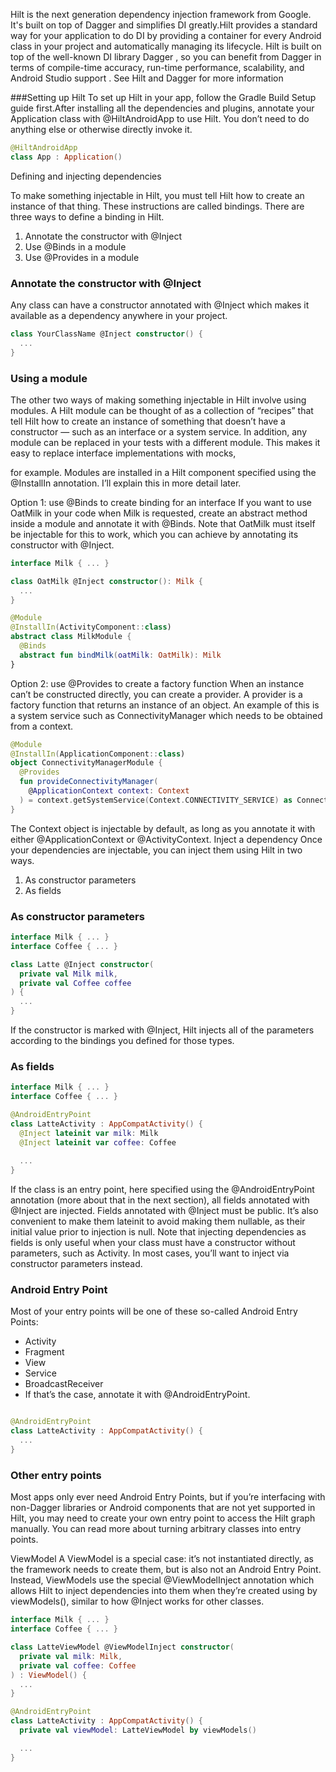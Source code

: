 Hilt is the next generation dependency injection framework from Google. It's built on top of Dagger and simplifies DI greatly.Hilt provides a standard way
for your application to do DI by providing a container for every Android class in your project and automatically managing its lifecycle. Hilt is built on top 
of the well-known DI library Dagger , so you can benefit from Dagger in terms of compile-time accuracy, run-time performance, scalability, and Android Studio support . See Hilt and Dagger for more information


###Setting up Hilt
To set up Hilt in your app, follow the Gradle Build Setup guide first.After installing all the dependencies and plugins, 
annotate your Application class with @HiltAndroidApp to use Hilt. You don’t need to do anything else or otherwise directly invoke it.

``` Kotlin
@HiltAndroidApp
class App : Application()
```

Defining and injecting dependencies


To make something injectable in Hilt, you must tell Hilt how to create an instance of that thing. These instructions are called bindings.
There are three ways to define a binding in Hilt.
 1. Annotate the constructor with @Inject
 2. Use @Binds in a module
 3. Use @Provides in a module


### Annotate the constructor with @Inject
Any class can have a constructor annotated with @Inject which makes it available as a dependency anywhere in your project.

``` Kotlin
class YourClassName @Inject constructor() {
  ...
}
``` 


### Using a module
The other two ways of making something injectable in Hilt involve using modules.
A Hilt module can be thought of as a collection of “recipes” that tell Hilt how to create an instance of something that doesn’t have a constructor — such as an interface or a system service.
In addition, any module can be replaced in your tests with a different module. This makes it easy to replace interface implementations with mocks, 

for example.
Modules are installed in a Hilt component specified using the @InstallIn annotation. I’ll explain this in more detail later.

Option 1: use @Binds to create binding for an interface
If you want to use OatMilk in your code when Milk is requested, create an abstract method inside a module and annotate it with @Binds. Note that OatMilk must itself be injectable for this to work, 
which you can achieve by annotating its constructor with @Inject.

``` Kotlin 
interface Milk { ... }

class OatMilk @Inject constructor(): Milk {
  ...
}

@Module
@InstallIn(ActivityComponent::class)
abstract class MilkModule {
  @Binds
  abstract fun bindMilk(oatMilk: OatMilk): Milk
}
```


Option 2: use @Provides to create a factory function
When an instance can’t be constructed directly, you can create a provider. A provider is a factory function that returns an instance of an object.
An example of this is a system service such as ConnectivityManager which needs to be obtained from a context.

```Kotlin
@Module
@InstallIn(ApplicationComponent::class)
object ConnectivityManagerModule {
  @Provides
  fun provideConnectivityManager(
    @ApplicationContext context: Context
  ) = context.getSystemService(Context.CONNECTIVITY_SERVICE) as ConnectivityManager
}
```

The Context object is injectable by default, as long as you annotate it with either @ApplicationContext or @ActivityContext.
Inject a dependency
Once your dependencies are injectable, you can inject them using Hilt in two ways.
 1. As constructor parameters
 2. As fields


### As constructor parameters

``` Kotlin 
interface Milk { ... }
interface Coffee { ... }

class Latte @Inject constructor(
  private val Milk milk,
  private val Coffee coffee
) {
  ...
}

```

If the constructor is marked with @Inject, Hilt injects all of the parameters according to the bindings you defined for those types.

### As fields

``` Kotlin 
interface Milk { ... }
interface Coffee { ... }

@AndroidEntryPoint
class LatteActivity : AppCompatActivity() {
  @Inject lateinit var milk: Milk
  @Inject lateinit var coffee: Coffee
  
  ...
}
```


If the class is an entry point, here specified using the @AndroidEntryPoint annotation (more about that in the next section), all fields annotated with @Inject are injected.
Fields annotated with @Inject must be public. It’s also convenient to make them lateinit to avoid making them nullable, as their initial value prior to injection is null.
Note that injecting dependencies as fields is only useful when your class must have a constructor without parameters, such as Activity. In most cases, you’ll want to inject via constructor parameters instead.



### Android Entry Point
Most of your entry points will be one of these so-called Android Entry Points:
- Activity
- Fragment
- View
- Service
- BroadcastReceiver
- If that’s the case, annotate it with @AndroidEntryPoint.

``` Kotlin

@AndroidEntryPoint
class LatteActivity : AppCompatActivity() {
  ...
}
```


### Other entry points
Most apps only ever need Android Entry Points, but if you’re interfacing with non-Dagger libraries or Android components that are not yet supported in Hilt,
you may need to create your own entry point to access the Hilt graph manually. You can read more about turning arbitrary classes into entry points.

ViewModel
A ViewModel is a special case: it’s not instantiated directly, as the framework needs to create them, but is also not an Android Entry Point. Instead, 
ViewModels use the special @ViewModelInject annotation which allows Hilt to inject dependencies into them when they’re created using by viewModels(), 
similar to how @Inject works for other classes.

``` Kotlin
interface Milk { ... }
interface Coffee { ... }

class LatteViewModel @ViewModelInject constructor(
  private val milk: Milk,
  private val coffee: Coffee
) : ViewModel() {
  ...
}

@AndroidEntryPoint
class LatteActivity : AppCompatActivity() {
  private val viewModel: LatteViewModel by viewModels()

  ...
}

```
